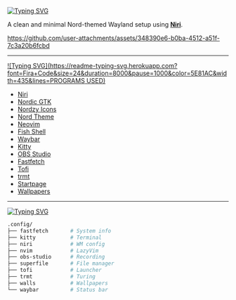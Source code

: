 [![Typing SVG](https://readme-typing-svg.herokuapp.com?font=Fira+Code&size=35&duration=8000&pause=1000&color=d8dee9&width=435&lines=❄️++Niri+%2B+Nord+Dots)](https://git.io/typing-svg)

A clean and minimal Nord-themed Wayland setup using [**Niri**](https://github.com/YaLTeR/niri).

https://github.com/user-attachments/assets/348390e6-b0ba-4512-a51f-7c3a20b6fcbd

---

[![Typing SVG](https://readme-typing-svg.herokuapp.com?font=Fira+Code&size=24&duration=8000&pause=1000&color=5E81AC&width=435&lines=PROGRAMS USED)](https://git.io/typing-svg)
- [Niri](https://github.com/YaLTeR/niri)
- [Nordic GTK](https://github.com/EliverLara/Nordic)
- [Nordzy Icons](https://github.com/MolassesLover/Nordzy-icon)
- [Nord Theme](https://www.nordtheme.com/)
- [Neovim](https://neovim.io/)
- [Fish Shell](https://fishshell.com/)
- [Waybar](https://github.com/Alexays/Waybar)
- [Kitty](https://sw.kovidgoyal.net/kitty/)
- [OBS Studio](https://obsproject.com/)
- [Fastfetch](https://github.com/fastfetch-cli/fastfetch)
- [Tofi](https://github.com/philj56/tofi)
- [trmt](https://github.com/cenonym/trmt)
- [Startpage](https://addons.mozilla.org/en-US/firefox/addon/nord-inspired-startpage/)
- [Wallpapers](./.config/walls)

---

 [![Typing SVG](https://readme-typing-svg.herokuapp.com?font=Fira+Code&size=24&duration=8000&pause=1000&color=5E81AC&width=435&lines=DIRECTORIES)](https://git.io/typing-svg) 
```bash
.config/
├── fastfetch       # System info
├── kitty           # Terminal
├── niri            # WM config
├── nvim            # LazyVim
├── obs-studio      # Recording
├── superfile       # File manager
├── tofi            # Launcher
├── trmt            # Turing 
├── walls           # Wallpapers
└── waybar          # Status bar
